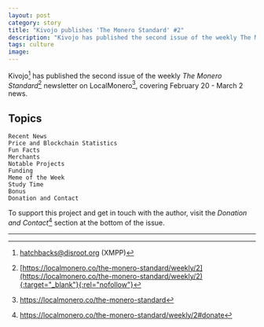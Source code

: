 ```yaml
---
layout: post
category: story
title: "Kivojo publishes 'The Monero Standard' #2"
description: "Kivojo has published the second issue of the weekly The Monero Standard newsletter, covering February 20 - March 2 news."
tags: culture
image: 
---
```


Kivojo[^1] has published the second issue of the weekly *The Monero Standard*[^2] newsletter on LocalMonero[^3], covering February 20 - March 2 news.

## Topics

    Recent News
    Price and Blockchain Statistics
    Fun Facts
    Merchants
    Notable Projects
    Funding
    Meme of the Week
    Study Time
    Bonus
    Donation and Contact
    
To support this project and get in touch with the author, visit the *Donation and Contact*[^4] section at the bottom of the issue.

---

[^1]: hatchbacks@disroot.org (XMPP)
[^2]: [https://localmonero.co/the-monero-standard/weekly/2](https://localmonero.co/the-monero-standard/weekly/2){:target="_blank"}{:rel="nofollow"}
[^3]: https://localmonero.co/the-monero-standard
[^4]: https://localmonero.co/the-monero-standard/weekly/2#donate
